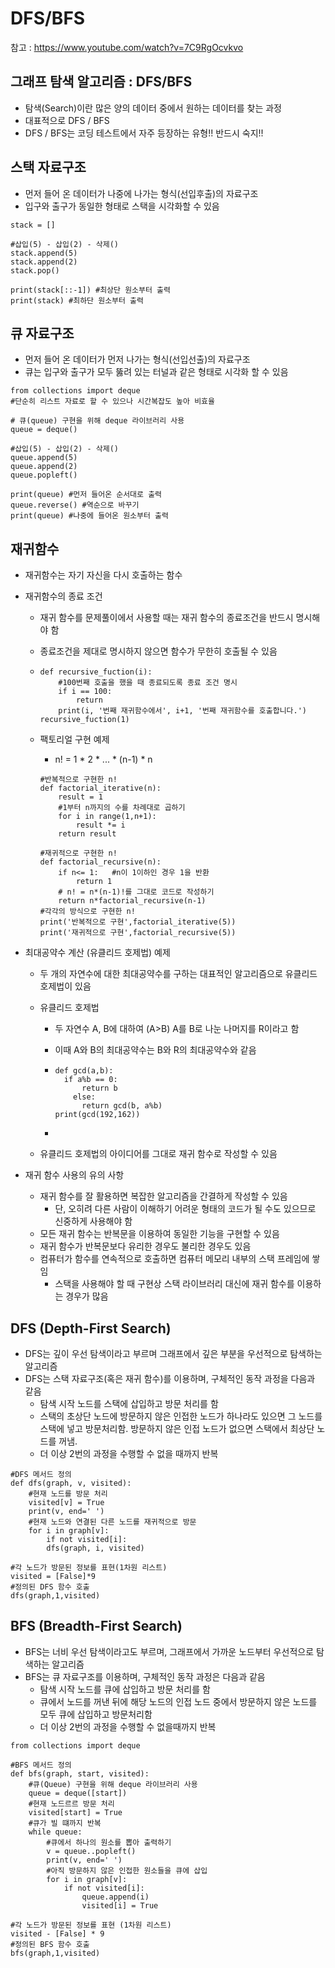 # DFS/BFS

참고 : https://www.youtube.com/watch?v=7C9RgOcvkvo

## 그래프 탐색 알고리즘 : DFS/BFS

- 탐색(Search)이란 많은 양의 데이터 중에서 원하는 데이터를 찾는 과정
- 대표적으로 DFS / BFS
- DFS / BFS는 코딩 테스트에서 자주 등장하는 유형!! 반드시 숙지!!



## 스택 자료구조

- 먼저 들어 온 데이터가 나중에 나가는 형식(선입후출)의 자료구조
- 입구와 출구가 동일한 형태로 스택을 시각화할 수 있음

```
stack = []

#삽입(5) - 삽입(2) - 삭제()
stack.append(5)
stack.append(2)
stack.pop()

print(stack[::-1]) #최상단 원소부터 출력
print(stack) #최하단 원소부터 출력
```



## 큐 자료구조

- 먼저 들어 온 데이터가 먼저 나가는 형식(선입선출)의 자료구조
- 큐는 입구와 출구가 모두 뚫려 있는 터널과 같은 형태로 시각화 할 수 있음

```
from collections import deque 
#단순히 리스트 자료로 할 수 있으나 시간복잡도 높아 비효율

# 큐(queue) 구현을 위해 deque 라이브러리 사용
queue = deque()

#삽입(5) - 삽입(2) - 삭제()
queue.append(5)
queue.append(2)
queue.popleft()

print(queue) #먼저 들어온 순서대로 출력
queue.reverse() #역순으로 바꾸기
print(queue) #나중에 들어온 원소부터 출력
```





## 재귀함수

- 재귀함수는 자기 자신을 다시 호출하는 함수

- 재귀함수의 종료 조건

  - 재귀 함수를 문제풀이에서 사용할 때는 재귀 함수의 종료조건을 반드시 명시해야 함

  - 종료조건을 제대로 명시하지 않으면 함수가 무한히 호출될 수 있음

  - ```
    def recursive_fuction(i):
    	#100번째 호출을 했을 때 종료되도록 종료 조건 명시
    	if i == 100:
    		return
    	print(i, '번째 재귀함수에서', i+1, '번째 재귀함수를 호출합니다.')
    recursive_fuction(1)
    ```

  - 팩토리얼 구현 예제

    - n! = 1 * 2 * ... * (n-1) * n

    ```
    #반복적으로 구현한 n!
    def factorial_iterative(n):
    	result = 1
    	#1부터 n까지의 수를 차례대로 곱하기
    	for i in range(1,n+1):
    		result *= i
    	return result
    	
    #재귀적으로 구현한 n!
    def factorial_recursive(n):
    	if n<= 1:   #n이 1이하인 경우 1을 반환
    		return 1
    	# n! = n*(n-1)!를 그대로 코드로 작성하기
    	return n*factorial_recursive(n-1)
    #각각의 방식으로 구현한 n!
    print('반복적으로 구현',factorial_iterative(5))
    print('재귀적으로 구현',factorial_recursive(5))
    ```

- 최대공약수 계산 (유클리드 호제법) 예제

  - 두 개의 자연수에 대한 최대공약수를 구하는 대표적인 알고리즘으로 유클리드 호제법이 있음

  - 유클리드 호제법

    - 두 자연수 A, B에 대하여 (A>B)  A를 B로 나눈 나머지를 R이라고 함

    - 이때 A와 B의 최대공약수는 B와 R의 최대공약수와 같음

    - ```
      def gcd(a,b):
      	if a%b == 0:
      		return b
          else:
          	return gcd(b, a%b)
      print(gcd(192,162))
      ```

    - 

  - 유클리드 호제법의 아이디어를 그대로 재귀 함수로 작성할 수 있음

- 재귀 함수 사용의 유의 사항
  - 재귀 함수를 잘 활용하면 복잡한 알고리즘을 간결하게 작성할 수 있음
    - 단, 오히려 다른 사람이 이해하기 어려운 형태의 코드가 될 수도 있으므로 신중하게 사용해야 함
  - 모든 재귀 함수는 반복문을 이용하여 동일한 기능을 구현할 수 있음
  - 재귀 함수가 반복문보다 유리한 경우도 불리한 경우도 있음
  - 컴퓨터가 함수를 연속적으로 호출하면 컴퓨터 메모리 내부의 스택 프레임에 쌓임
    - 스택을 사용해야 할 때 구현상 스택 라이브러리 대신에 재귀 함수를 이용하는 경우가 많음



## DFS (Depth-First Search)

-  DFS는 깊이 우선 탐색이라고 부르며 그래프에서 깊은 부분을 우선적으로 탐색하는 알고리즘
- DFS는 스택 자료구조(혹은 재귀 함수)를 이용하며, 구체적인 동작 과정을 다음과 같음
  - 탐색 시작 노드를 스택에 삽입하고 방문 처리를 함
  - 스택의 초상단 노드에 방문하지 않은 인접한 노드가 하나라도 있으면 그 노드를 스택에 넣고 방문처리함. 방문하지 않은 인접 노드가 없으면 스택에서 최상단 노드를 꺼냄.
  - 더 이상 2번의 과정을 수행할 수 없을 때까지 반복

```
#DFS 메서드 정의
def dfs(graph, v, visited):
	#현재 노드를 방문 처리
	visited[v] = True
	print(v, end=' ')
	#현재 노드와 연결된 다른 노드를 재귀적으로 방문
	for i in graph[v]:
		if not visited[i]:
		dfs(graph, i, visited)
		
#각 노드가 방문된 정보를 표현(1차원 리스트)
visited = [False]*9
#정의된 DFS 함수 호출
dfs(graph,1,visited)
```



## BFS (Breadth-First Search)

- BFS는 너비 우선 탐색이라고도 부르며, 그래프에서 가까운 노드부터 우선적으로 탐색하는 알고리즘
- BFS는 큐 자료구조를 이용하며, 구체적인 동작 과정은 다음과 같음
  - 탐색 시작 노드를 큐에 삽입하고 방문 처리를 함
  - 큐에서 노드를 꺼낸 뒤에 해당 노드의 인접 노드 중에서 방문하지 않은 노드를 모두 큐에 삽입하고 방문처리함
  - 더 이상 2번의 과정을 수행할 수 없을때까지 반복

```
from collections import deque

#BFS 메서드 정의
def bfs(graph, start, visited):
	#큐(Queue) 구현을 위해 deque 라이브러리 사용
	queue = deque([start])
	#현재 노드르르 방문 처리
	visited[start] = True
	#큐가 빌 떄까지 반복
	while queue:
		#큐에서 하나의 원소를 뽑아 출력하기
		v = queue..popleft()
		print(v, end=' ')
		#아직 방문하지 않은 인접한 원소들을 큐에 삽입
		for i in graph[v]:
			if not visited[i]:
				queue.append(i)
				visited[i] = True
				
#각 노드가 방문된 정보를 표현 (1차원 리스트)
visited - [False] * 9
#정의된 BFS 함수 호출
bfs(graph,1,visited)
```



